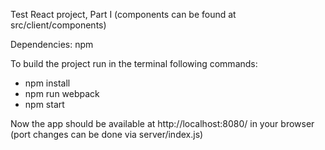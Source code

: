 Test React project, Part I
(components can be found at src/client/components)

Dependencies: npm

To build the project run in the terminal following commands:
- npm install
- npm run webpack
- npm start

Now the app should be available at http://localhost:8080/ in your browser (port changes can be done via server/index.js)